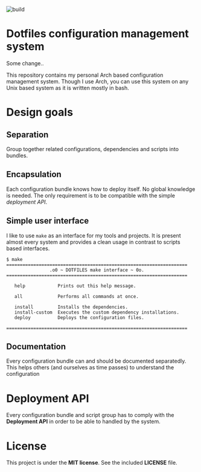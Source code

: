 ![build](https://github.com/dotmodules/dm/workflows/build/badge.svg)

# Dotfiles configuration management system

Some change..

This repository contains my personal Arch based configuration management
system. Though I use Arch, you can use this system on any Unix based system as
it is written mostly in bash.

# Design goals

## Separation

Group together related configurations, dependencies and scripts into bundles.

## Encapsulation

Each configuration bundle knows how to deploy itself. No global knowledge is
needed. The only requirement is to be compatible with the simple _deployment
API_.

## Simple user interface

I like to use `make` as an interface for my tools and projects. It is present
almost every system and provides a clean usage in contrast to scripts based
interfaces.

```
$ make
===================================================================
                .o0 ~ DOTFILES make interface ~ 0o.
===================================================================

   help            Prints out this help message.

   all             Performs all commands at once.

   install         Installs the dependencies.
   install-custom  Executes the custom dependency installations.
   deploy          Deploys the configuration files.

===================================================================
```

## Documentation

Every configuration bundle can and should be documented separatedly. This helps
others (and ourselves as time passes) to understand the configuration


# Deployment API

Every configuration bundle and script group has to comply with the __Deployment
API__ in order to be able to handled by the system.


# License

This project is under the __MIT license__. See the included __LICENSE__ file.


